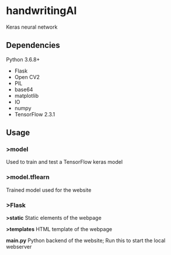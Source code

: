 # handwritingAI
Keras neural network 


## Dependencies
Python 3.6.8+ 
 * Flask
 * Open CV2
 * PIL
 * base64
 * matplotlib
 * IO
 * numpy
 * TensorFlow 2.3.1


## Usage
### >model
Used to train and test a TensorFlow keras model

### >model.tflearn
Trained model used for the website 

### >Flask
**>static**
Static elements of the webpage

**>templates**
HTML template of the webpage

**main.py**
Python backend of the website;
Run this to start the local webserver




